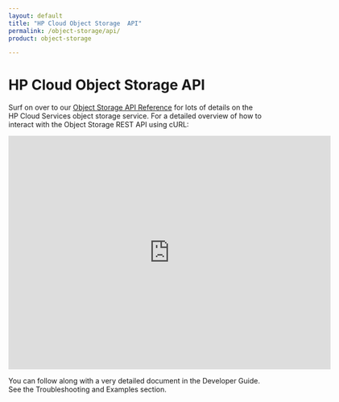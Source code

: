 ```yaml
---
layout: default
title: "HP Cloud Object Storage  API"
permalink: /object-storage/api/
product: object-storage

---
```

# HP Cloud Object Storage  API

Surf on over to our [Object Storage API Reference](/api/object-storage) for lots of details on the HP Cloud Services object storage service.  For a detailed overview of how to interact with the Object Storage REST API using cURL:

<iframe src="http://player.vimeo.com/video/32288319?title=0&amp;byline=0&amp;portrait=0" width="640" height="464" frameborder="0"> </iframe>

You can follow along with a very detailed document in the Developer Guide. See the Troubleshooting and Examples section.
